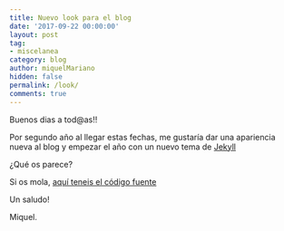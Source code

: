 ```yaml
---
title: Nuevo look para el blog
date: '2017-09-22 00:00:00'
layout: post
tag:
- miscelanea
category: blog
author: miquelMariano
hidden: false
permalink: /look/
comments: true
---
```


Buenos dias a tod@as!!

Por segundo año al llegar estas fechas, me gustaría dar una apariencia nueva al blog y empezar el año con un nuevo tema de [Jekyll](https://jekyllrb.com/)

¿Qué os parece?

Si os mola, [aquí teneis el código fuente](https://github.com/renyuanz/leonids)

Un saludo!

Miquel.


